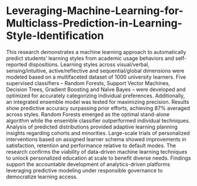# Leveraging-Machine-Learning-for-Multiclass-Prediction-in-Learning-Style-Identification

This research demonstrates a machine learning approach to automatically predict students’ learning styles from academic usage behaviors and self-reported dispositions. Learning styles across visual/verbal, sensing/intuitive, active/reflective and sequential/global dimensions were modeled based on a multifaceted dataset of 1000 university learners. Five supervised classifiers – Random Forests, Support Vector Machines, Decision Trees, Gradient Boosting and Naïve Bayes – were developed and optimized for accurately categorizing individual preferences. Additionally, an integrated ensemble model was tested for maximizing precision. Results show predictive accuracy surpassing prior efforts, achieving 87% averaged across styles. Random Forests emerged as the optimal stand-alone algorithm while the ensemble classifier outperformed individual techniques. Analysis of predicted distributions provided adaptive learning planning insights regarding cohorts and minorities. Large-scale trials of personalized interventions based on assigned learner schema showed improvements in satisfaction, retention and performance relative to default modes. The research confirms the viability of data-driven machine learning techniques to unlock personalized education at scale to benefit diverse needs. Findings support the accountable development of analytics-driven platforms leveraging predictive modeling under responsible governance to democratize learning access.

